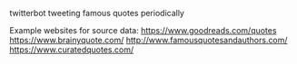 twitterbot tweeting famous quotes periodically


Example websites for source data:
https://www.goodreads.com/quotes
https://www.brainyquote.com/
http://www.famousquotesandauthors.com/
https://www.curatedquotes.com/
